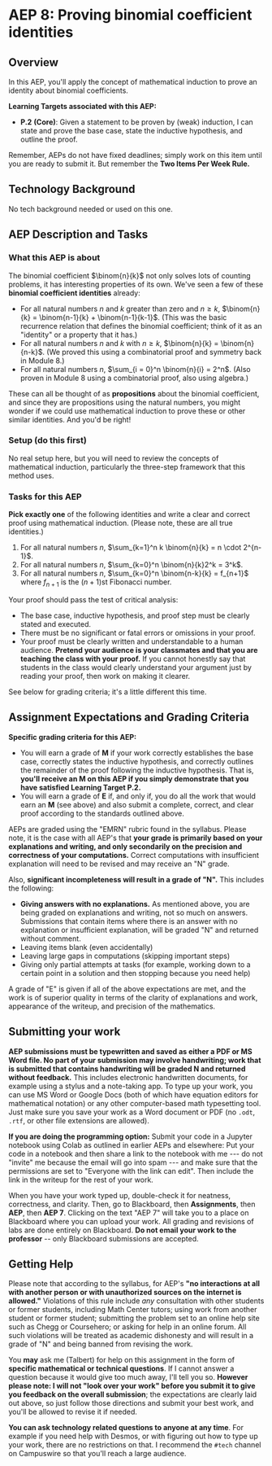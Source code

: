 # AEP 8: Proving binomial coefficient identities 

## Overview 

In this AEP, you'll apply the concept of mathematical induction to prove an identity about binomial coefficients. 

**Learning Targets associated with this AEP:**

-  **P.2**  **(Core)**: Given a statement to be proven by (weak) induction, I can state and prove the base case, state the inductive hypothesis, and outline the proof.

Remember, AEPs do not have fixed deadlines; simply work on this item until you are ready to submit it. But remember the **Two Items Per Week Rule.** 

## Technology Background

No tech background needed or used on this one. 

## AEP Description and Tasks 

### What this AEP is about

The binomial coefficient $\binom{n}{k}$ not only solves lots of counting problems, it has interesting properties of its own. We've seen a few of these **binomial coefficient identities** already: 

* For all natural numbers $n$ and $k$ greater than zero and $n \geq k$, $\binom{n}{k} = \binom{n-1}{k} + \binom{n-1}{k-1}$. (This was the basic recurrence relation that defines the binomial coefficient; think of it as an "identity" or a property that it has.) 
* For all natural numbers $n$ and $k$ with $n \geq k$, $\binom{n}{k} = \binom{n}{n-k}$. (We proved this using a combinatorial proof and symmetry back in Module 8.) 
* For all natural numbers $n$, $\sum_{i = 0}^n \binom{n}{i} = 2^n$. (Also proven in Module 8 using a combinatorial proof, also using algebra.) 

These can all be thought of as **propositions** about the binomial coefficient, and since they are propositions using the natural numbers, you might wonder if we could use mathematical induction to prove these or other similar identities. And you'd be right! 

### Setup (do this first)

No real setup here, but you will need to review the concepts of mathematical induction, particularly the three-step framework that this method uses. 



### Tasks for this AEP

**Pick exactly one** of the following identities and write a clear and correct proof using mathematical induction. (Please note, these are all true identities.) 

1. For all natural numbers $n$, $\sum_{k=1}^n k \binom{n}{k} = n \cdot 2^{n-1}$.  
2. For all natural numbers $n$, $\sum_{k=0}^n \binom{n}{k}2^k = 3^k$. 
3. For all natural numbers $n$, $\sum_{k=0}^n \binom{n-k}{k} = f_{n+1}$ where $f_{n+1}$ is the $(n+1)$st Fibonacci number. 

Your proof should pass the test of critical analysis: 

- The base case, inductive hypothesis, and proof step must be clearly stated and executed. 
- There must be no significant or fatal errors or omissions in your proof. 
- Your proof must be clearly written and understandable to a human audience. **Pretend your audience is your classmates and that you are teaching the class with your proof.** If you cannot honestly say that students in the class would clearly understand your argument just by reading your proof, then work on making it clearer. 

See below for grading criteria; it's a little different this time. 

## Assignment Expectations and Grading Criteria 

**Specific grading criteria for this AEP:** 

- You will earn a grade of **M** if your work correctly establishes the base case, correctly states the inductive hypothesis, and correctly outlines the remainder of the proof following the inductive hypothesis. That is, **you'll receive an M on this AEP if you simply demonstrate that you have satisfied Learning Target P.2.** 
- You will earn a grade of **E** if, and only if, you do all the work that would earn an **M** (see above) and also submit a complete, correct, and clear proof according to the standards outlined above. 


AEPs are graded using the "EMRN" rubric found in the syllabus. Please note, it is the case with all AEP's that **your grade is primarily based on your explanations and writing, and only secondarily on the precision and correctness of your computations.** Correct computations with insufficient explanation will need to be revised and may receive an "N" grade. 

Also, **significant incompleteness will result in a grade of "N".** This includes the following: 

- **Giving answers with no explanations.** As mentioned above, you are being graded on explanations and writing, not so much on answers. Submissions that contain items where there is an answer with no explanation or insufficient explanation, will be graded "N" and returned without comment.
- Leaving items blank (even accidentally)
- Leaving large gaps in computations (skipping important steps) 
- Giving only partial attempts at tasks (for example, working down to a certain point in a solution and then stopping because you need help) 

A grade of "E" is given if all of the above expectations are met, and the work is of superior quality in terms of the clarity of explanations and work, appearance of the writeup, and precision of the mathematics. 


## Submitting your work 

**AEP submissions must be typewritten and saved as either a PDF or MS Word file. No part of your submission may involve handwriting; work that is submitted that contains handwriting will be graded N and returned without feedback.** This includes electronic handwritten documents, for example using a stylus and a note-taking app. To type up your work, you can use MS Word or Google Docs (both of which have equation editors for mathematical notation) or any other computer-based math typesetting tool. Just make sure you save your work as a Word document or PDF (no `.odt`, `.rtf`, or other file extensions are allowed).

**If you are doing the programming option:** Submit your code in a Jupyter notebook using Colab as outlined in earlier AEPs and elsewhere: Put your code in a notebook and then share a link to the notebook with me --- do not "invite" me because the email will go into spam --- and make sure that the permissions are set to "Everyone with the link can edit". Then include the link in the writeup for the rest of your work. 

When you have your work typed up, double-check it for neatness, correctness, and clarity. Then, go to Blackboard, then **Assignments**, then **AEP**, then **AEP 7**. Clicking on the text "AEP 7" will take you to a place on Blackboard where you can upload your work. All grading and revisions of labs are done entirely on Blackboard. **Do not email your work to the professor** -- only Blackboard submissions are accepted.

## Getting Help

Please note that according to the syllabus, for AEP's **"no interactions at all with another person or with unauthorized sources on the internet is allowed."** Violations of this rule include *any* consultation with other students or former students, including Math Center tutors; using work from another student or former student; submitting the problem set to an online help site such as Chegg or Coursehero; or asking for help in an online forum. All such violations will be treated as academic dishonesty and will result in a grade of "N" and being banned from revising the work. 

You **may** ask me (Talbert) for help on this assignment in the form of **specific mathematical or technical questions**. If I cannot answer a question because it would give too much away, I'll tell you so. **However please note: I will not "look over your work" before you submit it to give you feedback on the overall submission**; the expectations are clearly laid out above, so just follow those directions and submit your best work, and you'll be allowed to revise it if needed. 
 
**You can ask technology related questions to anyone at any time**. For example if you need help with Desmos, or with figuring out how to type up your work, there are no restrictions on that. I recommend the `#tech` channel on Campuswire so that you'll reach a large audience. 
<!--stackedit_data:
eyJoaXN0b3J5IjpbMzg2MzU4NzcwXX0=
-->